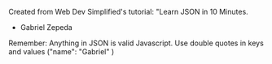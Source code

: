 Created from Web Dev Simplified's tutorial: "Learn JSON in 10 Minutes. 

- Gabriel Zepeda 

Remember: Anything in JSON is valid Javascript. Use double quotes in keys and values ("name": "Gabriel"           )
